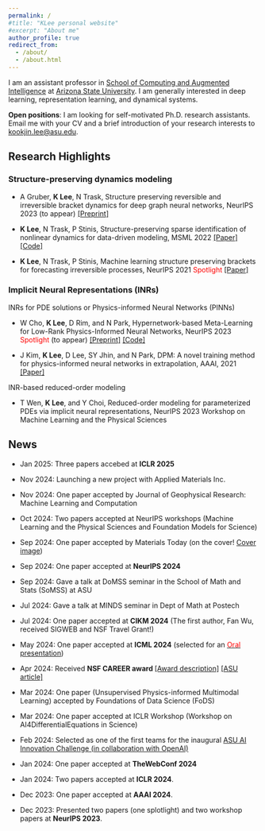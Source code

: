 ```yaml
---
permalink: /
#title: "KLee personal website"
#excerpt: "About me"
author_profile: true
redirect_from: 
  - /about/
  - /about.html
---
```


I am an assistant professor in [School of Computing and Augmented Intelligence](https://scai.engineering.asu.edu/) at [Arizona State University](https://www.asu.edu/). I am generally interested in deep learning, representation learning, and dynamical systems.<br/> 

<b>Open positions</b>: I am looking for self-motivated Ph.D. research assistants. Email me with your CV and a brief introduction of your research interests to kookjin.lee@asu.edu.  


## Research Highlights

### Structure-preserving dynamics modeling 

- A Gruber, <b>K Lee</b>, N Trask, Structure preserving reversible and irreversible bracket dynamics for deep graph neural networks, NeurIPS 2023 (to appear) [[Preprint]](https://arxiv.org/abs/2305.15616)

- <b>K Lee</b>, N Trask, P Stinis, Structure-preserving sparse identification of nonlinear dynamics for data-driven modeling, MSML 2022 [[Paper]](https://proceedings.mlr.press/v190/lee22a/lee22a.pdf)[[Code]](https://github.com/klee44/NDSI)

- <b>K Lee</b>, N Trask, P Stinis, Machine learning structure preserving brackets for forecasting irreversible processes, NeurIPS 2021 <span style="color:red">Spotlight</span> [[Paper]](https://proceedings.neurips.cc/paper/2021/file/2d1bcedd27b586d2a9562a0f8e076b41-Paper.pdf)

### Implicit Neural Representations (INRs) 

INRs for PDE solutions or Physics-informed Neural Networks (PINNs)

- W Cho, <b>K Lee</b>, D Rim, and N Park,  Hypernetwork-based Meta-Learning for Low-Rank Physics-Informed Neural Networks, NeurIPS 2023 <span style="color:red">Spotlight</span> (to appear) [[Preprint]](https://arxiv.org/abs/2310.09528) [[Code]](https://github.com/WooJin-Cho/Hyper-LR-PINN)

- J Kim, <b>K Lee</b>, D Lee, SY Jhin, and N Park, DPM: A novel training method for physics-informed neural networks in extrapolation, AAAI, 2021 [[Paper]](https://ojs.aaai.org/index.php/AAAI/article/view/16992)

INR-based reduced-order modeling

- T Wen, <b>K Lee</b>, and Y Choi, Reduced-order modeling for parameterized PDEs via implicit neural representations, NeurIPS 2023 Workshop on Machine Learning and the Physical Sciences 

## News
- Jan 2025: Three papers accebed at <b>ICLR 2025</b>

- Nov 2024: Launching a new project with Applied Materials Inc. 

- Nov 2024: One paper accepted by Journal of Geophysical Research: Machine Learning and Computation

- Oct 2024: Two papers accepted at NeurIPS workshops (Machine Learning and the Physical Sciences and Foundation Models for Science) 

- Sep 2024: One paper accepted by Materials Today (on the cover! [Cover image](/files/BFP-cover-materials-today.jpeg))  

- Sep 2024: One paper accepted at <b>NeurIPS 2024</b>

- Sep 2024: Gave a talk at DoMSS seminar in the School of Math and Stats (SoMSS) at ASU 

- Jul 2024: Gave a talk at MINDS seminar in Dept of Math at Postech 

- Jul 2024: One paper accepted at <b>CIKM 2024</b> (The first author, Fan Wu, received SIGWEB and NSF Travel Grant!)  

- May 2024: One paper accepted at <b>ICML 2024</b> (selected for an [<span style="color:red">Oral</span> presentation](https://icml.cc/virtual/2024/session/35281))

- Apr 2024: Received <b> NSF CAREER award </b> [[Award description]](https://www.nsf.gov/awardsearch/showAward?AWD_ID=2338909) [[ASU article]](https://fullcircle.asu.edu/faculty/new-ai-for-a-new-era-of-discovery/) 

- Mar 2024: One paper (Unsupervised Physics-informed Multimodal Learning) accepted by Foundations of Data Science (FoDS)

- Mar 2024: One paper accepted at ICLR Workshop (Workshop on AI4DifferentialEquations in Science)

- Feb 2024: Selected as one of the first teams for the inaugural [ASU AI Innovation Challenge (in collaboration with OpenAI)](https://news.asu.edu/20240118-university-news-new-collaboration-openai-charts-future-ai-higher-education)

- Jan 2024: One paper accepted at <b>TheWebConf 2024</b>

- Jan 2024: Two papers accepted at <b>ICLR 2024</b>.

- Dec 2023: One paper accepted at <b>AAAI 2024</b>.

- Dec 2023: Presented two papers (one splotlight) and two workshop papers at <b>NeurIPS 2023</b>.
